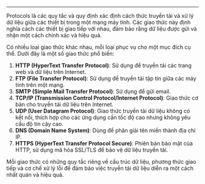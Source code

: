 
---
Protocols là các quy tắc và quy định xác định cách thức truyền tải và xử lý dữ liệu giữa các thiết bị trong một mạng máy tính. Các giao thức này định nghĩa cách các thiết bị giao tiếp với nhau, đảm bảo rằng dữ liệu được gửi và nhận một cách chính xác và hiệu quả.

Có nhiều loại giao thức khác nhau, mỗi loại phục vụ cho một mục đích cụ thể. Dưới đây là một số giao thức phổ biến:

1. **HTTP (HyperText Transfer Protocol)**: Sử dụng để truyền tải các trang web và dữ liệu trên Internet.
2. **FTP (File Transfer Protocol)**: Sử dụng để truyền tải tập tin giữa các máy tính trên một mạng.
3. **SMTP (Simple Mail Transfer Protocol)**: Sử dụng để gửi email.
4. **TCP/IP (Transmission Control Protocol/Internet Protocol)**: Giao thức cơ bản cho truyền tải dữ liệu trên Internet.
5. **UDP (User Datagram Protocol)**: Giao thức truyền tải dữ liệu không có kết nối, thích hợp cho các ứng dụng cần tốc độ cao nhưng không yêu cầu độ tin cậy cao.
6. **DNS (Domain Name System)**: Dùng để phân giải tên miền thành địa chỉ IP.
7. **HTTPS (HyperText Transfer Protocol Secure)**: Phiên bản bảo mật của HTTP, sử dụng mã hóa SSL/TLS để bảo vệ dữ liệu truyền tải.

Mỗi giao thức có những quy tắc riêng về cấu trúc dữ liệu, phương thức giao tiếp và cơ chế xử lý lỗi để đảm bảo việc truyền tải dữ liệu diễn ra một cách nhất quán và hiệu quả.
